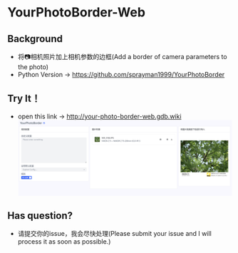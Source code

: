 # YourPhotoBorder-Web
## Background
 - 将📷相机照片加上相机参数的边框(Add a border of camera parameters to the photo)
 - Python Version -> https://github.com/sprayman1999/YourPhotoBorder
## Try It！
 - open this link -> http://your-photo-border-web.gdb.wiki
 ![](demo.png)
## Has question?
 - 请提交你的issue，我会尽快处理(Please submit your issue and I will process it as soon as possible.)
